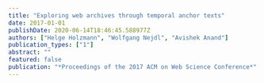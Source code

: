 ```yaml
---
title: "Exploring web archives through temporal anchor texts"
date: 2017-01-01
publishDate: 2020-06-14T18:46:45.588977Z
authors: ["Helge Holzmann", "Wolfgang Nejdl", "Avishek Anand"]
publication_types: ["1"]
abstract: ""
featured: false
publication: "*Proceedings of the 2017 ACM on Web Science Conference*"
---
```


